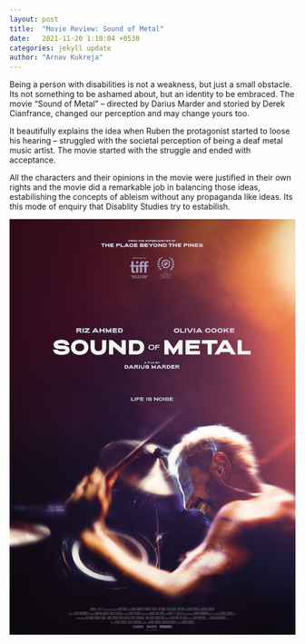 ```yaml
---
layout: post
title:  "Movie Review: Sound of Metal"
date:   2021-11-20 1:10:04 +0530
categories: jekyll update
author: "Arnav Kukreja"
---
```

Being a person with disabilities is not a weakness, but just a small obstacle. Its not something to be ashamed about, but an identity to be embraced. The movie “Sound of Metal” – directed by Darius Marder and storied by Derek Cianfrance, changed our perception and may change yours too.

It beautifully explains the idea when Ruben the protagonist started to loose his hearing – struggled with the societal perception of being a deaf metal music artist. The movie started with the struggle and ended with acceptance.

All the characters and their opinions in the movie were justified in their own rights and the movie did a remarkable job in balancing those ideas, estabilishing the concepts of ableism without any propaganda like ideas. Its this mode of enquiry that Disablity Studies try to estabilish.

![Sound-of-metal]( /assets/images/test.png "Poster: Sound of Metal")